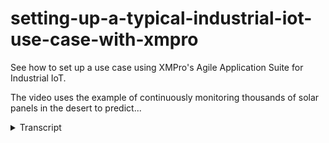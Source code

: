# setting-up-a-typical-industrial-iot-use-case-with-xmpro
<!-- embeded video removed -->



See how to set up a use case using XMPro's Agile Application Suite for Industrial IoT.

The video uses the example of continuously monitoring thousands of solar panels in the desert to predict...
<details>
<summary>Transcript</summary>See how to set up a use case using XMPro's Agile Application Suite for Industrial IoT.

The video uses the example of continuously monitoring thousands of solar panels in the desert to predict...
the use case manager in our exemplar

agile design suite allows you to

visually orchestrate IOT data sources

services and applications to grade

multiple different IOT applications in

this example we will look at a solo form

a thousands of solar panels each

generating IOT data that we may want to

use to create work orders inside sa baam

for example for those solar panels that

are likely to be dirty and which we

would like to be cleaned by a field

services team we will start by dragging

active listeners onto the canvas

now extemporize active listeners is an

extensible library of predefined

streaming connectors to connect to a

vast array of IOT data sources we also

have transformations to manipulate and

manage the data and provide analytical

capability on the canvas context

providers are used in richly information

and finally we have action agents to

trigger actions inside s ap or other

third-party applications and can also

create tasks inside the XM pro console

in this example we'll be bringing data

in from OSI soft as a time series

database we will drill into that in a

little bit more detail later but we

combine this with weather data from a

REST API some MQTT data coming off the

sensors on the panels itself and combine

that data contextualize it with si Pei M

information to know which make and model

it is and finally we will run it through

a Hana model to predict the dirty panels

for those panels that are likely to be

dirty we're bringing in additional

information from ASAP ERP and we show

that on analytical dashboard inside s IP

Hana the most important step though is

to create a work order inside ASAP EAM

finally we would also like to do a root

cause analysis or a failure mode inside

and start that inside XM pro each stream

object have a property pane so let's

look at the OSI soft property pane and

in here we can see how we set up the

data connection to is always a softer

read the data from a specific PI server

in the same way we can also set up the

properties for in

tt in this example and in this instance

it is a push so it means it's a

real-time data feed from the sensor data

we combine all of this data through a

join transformation and in this join

transformation it shows up all the

properties from all the various data

sources what we want to do is create I

join based on the customer number so as

you'll see right at the bottom here we

combining all the different data sources

for a specific timestamp and connect

them via the customer number the next

one we will look at from a property

perspective is the ERP information so if

we look at the information coming out of

from the ERP side you can see it is a

get action to read information from the

casts that which is specific to the

customer next what we want to do is kick

off an action to create a work order

inside a CPE I am in this instance it's

a put action so we push the data through

and if you double click on the arrow you

can actually set up the mapping of the

data sources on the left hand side the

data is coming out of the event stream

and on the right hand side the fields

are available from s IP to map this to

this is a visual mapping making it very

easy to take data from the event streams

and push it to the right place into the

work order I'd also like to create a

task inside the X and proc action

console to do a root cause analysis and

for that we also want to identify which

task it is and how we want to kick off

the action again mapping the data to the

form you'll see the data appear on the

form itself the data that you see over

here will be on the XM platform we've

now set up an event stream inside

ex-emperor IRT application suite what

I'd like to show you next is what this

data looks like inside sa Pei M and also

on the X and production console let's

look at the work order created in ASAP

eim in this ASAP instance I know the

transaction code that I'm looking for

and I also know that we've created a

service order for this specific example

around this

the panel's so I will interrogate and

return all the open service orders for

this example I'll also look for the ones

that are created or generated through XM

Pro integration in the event stream and

here's an example of one of those as you

can see in the header the order was

created from inside X and prevent stream

in ants also assigned to the right

responsible party as well as the

operations and cost centers using X and

Prez visual designer project can now

ensure that you have the right

integration with the right information

income coming from the right sensor at

real time without any manual

interventions and this is all done

through X and price event streams now

let's look at this in the ex-emperor

action console we can display data from

census as well as SFA eim and ERP into

the dashboard but what we're really

interested in is the task list for the

root cause analysis that was initiated

by this event stream information for

this can come from ASAP as well as the

PI system and we can also get readings

off the live since the streams to

display to the engineers for decision

support I can also show infrared images

from a drone for the panel for example

and all of this is part of the decision

support that we trying to create for the

engineers you can create customized

forms as part of all of these actions

you may have some special instructions

that you want to do before you create a

work order inside si p4 from this user

interface for those who go out and do

something around this specific panel see

I am work orders can also come from this

user interface not only the event

streams you can also collaborate inside

X impress so I could talk to other

engineers and other users of the system

to find out if they've had similar

experiences around panels in in their

area with sensors I can also create an

addict task if say a specific action

that I that I want or predefined action

is not there so I can go and set up an

adduct task for someone to go and do

something similarly you can create case

files that contains information like

reports photographs and

artifacts that you may want to keep for

a specific incident here we provide

contextual information coming out of CAD

systems and other business systems for

decision support in order to drive the

next steps of what we want someone to do

in this example we've taken data from

IOT systems created an event stream and

created actions inside of a CPI M and

other business systems
</details>